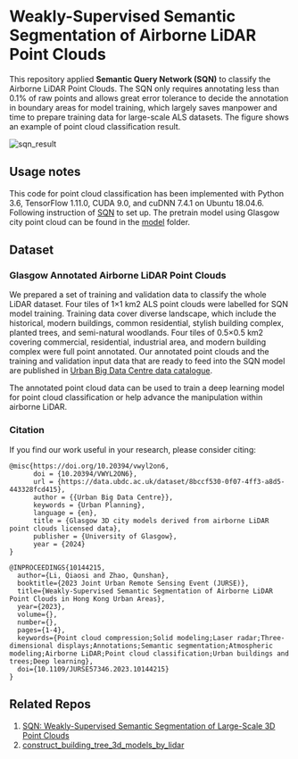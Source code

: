 

# Weakly-Supervised Semantic Segmentation of Airborne LiDAR Point Clouds

This repository applied **Semantic Query Network (SQN)** to classify the Airborne LiDAR Point Clouds. The SQN only requires annotating less than 0.1% of raw points and allows great error tolerance to decide the annotation in boundary areas for model training, which largely saves manpower and time to prepare training data for large-scale ALS datasets.
The figure shows an example of point cloud classification result.

![sqn_result](https://github.com/user-attachments/assets/0dd99fa3-f7df-4f72-8deb-4a3f426e24ac)

## Usage notes
This code for point cloud classification has been implemented with Python 3.6, TensorFlow 1.11.0, CUDA 9.0, and cuDNN 7.4.1 on Ubuntu 18.04.6. Following instruction of [SQN](https://github.com/QingyongHu/SQN?tab=readme-ov-file) to set up. The pretrain model using Glasgow city point cloud can be found in the [model](https://github.com/QiaosiLi/SQN_ALS_Classification/tree/main/models) folder.

## Dataset
### Glasgow Annotated Airborne LiDAR Point Clouds 
We prepared a set of training and validation data to classify the whole LiDAR dataset. Four tiles of 1×1 km2 ALS point clouds were labelled for SQN model training. Training data cover diverse landscape, which include the historical, modern buildings, common residential, stylish building complex, planted trees, and semi-natural woodlands. Four tiles of 0.5×0.5 km2 covering commercial, residential, industrial area, and modern building complex were full point annotated. Our annotated point clouds and the training and validation input data that are ready to feed into the SQN model are published in [Urban Big Data Centre data catalogue](https://data.ubdc.ac.uk/datasets/glasgow-3d-city-models-derived-from-airborne-lidar-point-clouds-licensed-data).

The annotated point cloud data can be used to train a deep learning model for point cloud classification or help advance the manipulation within airborne LiDAR. 

### Citation

If you find our work useful in your research, please consider citing:

	@misc{https://doi.org/10.20394/vwyl2on6,
	      doi = {10.20394/VWYL2ON6},
	      url = {https://data.ubdc.ac.uk/dataset/8bccf530-0f07-4ff3-a8d5-443328fcd415},
	      author = {{Urban Big Data Centre}},
	      keywords = {Urban Planning},
	      language = {en},
	      title = {Glasgow 3D city models derived from airborne LiDAR point clouds licensed data},
	      publisher = {University of Glasgow},
	      year = {2024}
   	}

   	@INPROCEEDINGS{10144215,
	  author={Li, Qiaosi and Zhao, Qunshan},
	  booktitle={2023 Joint Urban Remote Sensing Event (JURSE)}, 
	  title={Weakly-Supervised Semantic Segmentation of Airborne LiDAR Point Clouds in Hong Kong Urban Areas}, 
	  year={2023},
	  volume={},
	  number={},
	  pages={1-4},
	  keywords={Point cloud compression;Solid modeling;Laser radar;Three-dimensional displays;Annotations;Semantic segmentation;Atmospheric modeling;Airborne LiDAR;Point cloud classification;Urban buildings and trees;Deep learning},
	  doi={10.1109/JURSE57346.2023.10144215}
	}


## Related Repos

1. [SQN: Weakly-Supervised Semantic Segmentation of Large-Scale 3D Point Clouds](https://github.com/QingyongHu/SQN)
2. [construct_building_tree_3d_models_by_lidar](https://github.com/QiaosiLi/construct_building_tree_3d_models_by_lidar)




